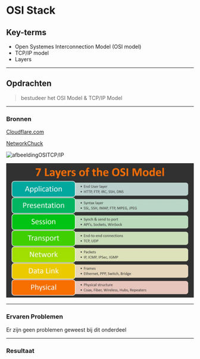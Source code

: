 # OSI Stack


## Key-terms
- Open Systemes Interconnection Model (OSI model)
- TCP/IP model
- Layers

  
---
## Opdrachten
>bestudeer het OSI Model & TCP/IP Model
---

### Bronnen
[Cloudflare.com](https://www.cloudflare.com/learning/ddos/glossary/open-systems-interconnection-model-osi/)

[NetworkChuck](https://www.youtube.com/watch?v=CRdL1PcherM)

![afbeeldingOSITCP/IP](../00_includes/02_Cloud_1/01_OSI_Stack%20kopie/01_OSI_Stack.webp)

![afbeeldingOSI](../00_includes/02_Cloud_1/01_OSI_Stack/1_17Zz6v0HWIzgiOzQYmO6lA.webp)

---

### Ervaren Problemen

Er zijn geen problemen geweest bij dit onderdeel

---
### Resultaat

